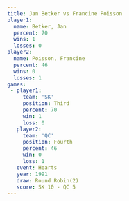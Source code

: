 ```yaml
---
title: Jan Betker vs Francine Poisson
player1:                 
  name: Betker, Jan      
  percent: 70            
  wins: 1                
  losses: 0              
player2:                 
  name: Poisson, Francine
  percent: 46            
  wins: 0                
  losses: 1              
games:
 - player1:         
     team: 'SK'     
     position: Third
     percent: 70    
     win: 1         
     loss: 0        
   player2:          
     team: 'QC'      
     position: Fourth
     percent: 46     
     win: 0          
     loss: 1         
   event: Hearts       
   year: 1991          
   draw: Round Robin(2)
   score: SK 10 - QC 5 
---
```

